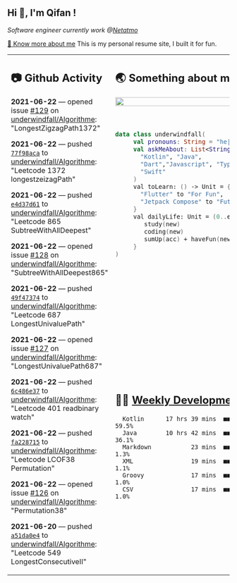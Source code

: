 <h2> Hi 👋, I'm Qifan ! </h2>
<p><em>Software engineer currently work @<a href="https://www.netatmo.com">Netatmo</a>
</em></p><p><a href="https://qifanyang.com/resume" target="_blank"> 🔭 Know more about me</a> This is my personal resume site, I built it for fun.</p>
<table><tr><td valign="top" rowspan="2">

 ## 📷 Github Activity
 <!-- githubActivity starts -->
  **2021-06-22** — opened issue [#129](https://api.github.com/repos/underwindfall/Algorithme/issues/129) on [underwindfall/Algorithme](https://api.github.com/repos/underwindfall/Algorithme): "LongestZigzagPath1372"

  **2021-06-22** — pushed [`77f98aca`](https://api.github.com/repos/underwindfall/Algorithme/commits/77f98aca44212d7d62e280bd84af514dd6165126) to [underwindfall/Algorithme](https://api.github.com/repos/underwindfall/Algorithme): "Leetcode 1372 longestzeizagPath"

  **2021-06-22** — pushed [`e4d37d61`](https://api.github.com/repos/underwindfall/Algorithme/commits/e4d37d61b102785a89b8ba92981384ad9201b377) to [underwindfall/Algorithme](https://api.github.com/repos/underwindfall/Algorithme): "Leetcode 865 SubtreeWithAllDeepest"

  **2021-06-22** — opened issue [#128](https://api.github.com/repos/underwindfall/Algorithme/issues/128) on [underwindfall/Algorithme](https://api.github.com/repos/underwindfall/Algorithme): "SubtreeWithAllDeepest865"

  **2021-06-22** — pushed [`49f47374`](https://api.github.com/repos/underwindfall/Algorithme/commits/49f47374b4ea9d30878443375b1b12ce00aa4f7c) to [underwindfall/Algorithme](https://api.github.com/repos/underwindfall/Algorithme): "Leetcode 687 LongestUnivaluePath"

  **2021-06-22** — opened issue [#127](https://api.github.com/repos/underwindfall/Algorithme/issues/127) on [underwindfall/Algorithme](https://api.github.com/repos/underwindfall/Algorithme): "LongestUnivaluePath687"

  **2021-06-22** — pushed [`6c486e37`](https://api.github.com/repos/underwindfall/Algorithme/commits/6c486e379eaf699b3c8d1d8664ced8dd80b1f65c) to [underwindfall/Algorithme](https://api.github.com/repos/underwindfall/Algorithme): "Leetcode 401 readbinary watch"

  **2021-06-22** — pushed [`fa228715`](https://api.github.com/repos/underwindfall/Algorithme/commits/fa2287150d1061df099cde00af5dd81185bc7876) to [underwindfall/Algorithme](https://api.github.com/repos/underwindfall/Algorithme): "Leetcode LCOF38 Permutation"

  **2021-06-22** — opened issue [#126](https://api.github.com/repos/underwindfall/Algorithme/issues/126) on [underwindfall/Algorithme](https://api.github.com/repos/underwindfall/Algorithme): "Permutation38"

  **2021-06-20** — pushed [`a51da0e4`](https://api.github.com/repos/underwindfall/Algorithme/commits/a51da0e4511bbe2605b8c55324fb0cae2ae68c72) to [underwindfall/Algorithme](https://api.github.com/repos/underwindfall/Algorithme): "Leetcode 549 LongestConsecutiveII"
 <!-- githubActivity ends -->
 </td><td valign="top">

 ## 🌏 Something about me
 <!-- profile starts -->
 <a href="https://github.com/underwindfall" width="100%">
   <img src="http://github-readme-streak-stats.herokuapp.com?user=underwindfall&theme=algolia&hide_border=true&dates=30DD8A&background=00000000" width="100%"/>
 </a>
 <br/>
 <br/>
 <br/>
 
 ```kotlin
 data class underwindfall(
      val pronouns: String = "he|him",
      val askMeAbout: List<String> = listOf(
        "Kotlin", "Java", 
        "Dart","Javascript", "Typescript",
        "Swift"
      )
      val toLearn: () -> Unit = {
        "Flutter" to "For Fun",
        "Jetpack Compose" to "Future"
      }
      val dailyLife: Unit = (0..end).reduce { acc, new ->	
         study(new)	
         coding(new)	
         sumUp(acc) + haveFun(new)	
      }
 )
 ```
 <!-- profile ends -->
 </td></tr><tr><td valign="top">

 ## 🏊‍♂️ <a href="https://gist.github.com/underwindfall/377ee88ba1fabd1e93516e48ca9c61eb" target="_blank">Weekly Development Breakdown</a>
  <!-- codeTime starts -->
  ```text
    Kotlin      17 hrs 39 mins  ■■■■■■■■■■■■■■■■■▦□□□□□□  59.5%
    Java        10 hrs 42 mins  ■■■■■■■■■■■■◱□□□□□□□□□□□  36.1%
    Markdown           23 mins  ■■■▦□□□□□□□□□□□□□□□□□□□□   1.3%
    XML                19 mins  ■■■▦□□□□□□□□□□□□□□□□□□□□   1.1%
    Groovy             17 mins  ■■■▦□□□□□□□□□□□□□□□□□□□□   1.0%
    CSV                17 mins  ■■■▦□□□□□□□□□□□□□□□□□□□□   1.0%
  ```
  <!-- codeTime starts -->
  </td></tr></table>